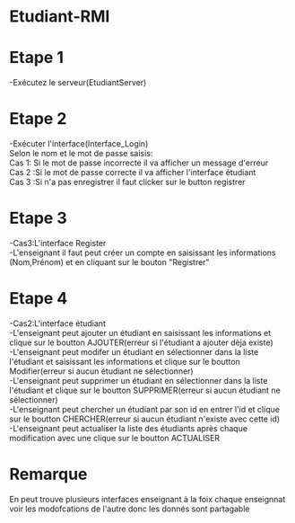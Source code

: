 # Etudiant-RMI

<h1>Etape 1</h1> -Exécutez le serveur(EtudiantServer)</br>

<h1>Etape 2</h1> -Exécuter l'interface(Interface_Login)</br>
Selon le nom et le mot de passe saisis:</br>
Cas 1: Si le mot de passe incorrecte il va afficher un message d'erreur</br>
Cas 2 :Si le mot de passe correcte il va afficher l'interface étudiant</br>
Cas 3 :Si n'a pas enregistrer il faut clicker sur le button registrer</br>

<h1>Etape 3</h1>-Cas3:L'interface Register</br>
-L'enseignant il faut peut créer un compte en saisissant les informations (Nom,Prénom) et en cliquant sur le bouton "Registrer"</br>

<h1>Etape 4</h1>-Cas2:L'interface étudiant</br>
-L'enseignant peut ajouter un étudiant en saisissant les informations et clique sur le boutton AJOUTER(erreur si l'étudiant a ajouter dèja existe)</br>
-L'enseignant peut modifer un étudiant en sélectionner dans la liste l'étudiant et saisissant les informations et clique sur le boutton Modifier(erreur si aucun étudiant ne sélectionner)</br>
-L'enseignant peut supprimer un étudiant en sélectionner dans la liste l'étudiant et clique sur le boutton SUPPRIMER(erreur si aucun étudiant ne sélectionner)</br>
-L'enseignant peut chercher un étudiant par son id en entrer l'id et clique sur le boutton CHERCHER(erreur si aucun étudiant n'existe avec cette id)</br>
-L'enseignant peut actualiser la liste des étudiants après chaque modification avec une clique sur le boutton ACTUALISER</br>

<h1>Remarque</h1>En peut trouve plusieurs interfaces enseignant à la foix chaque enseignnat voir les modofcations de l'autre donc les donnés sont partagable</br>
